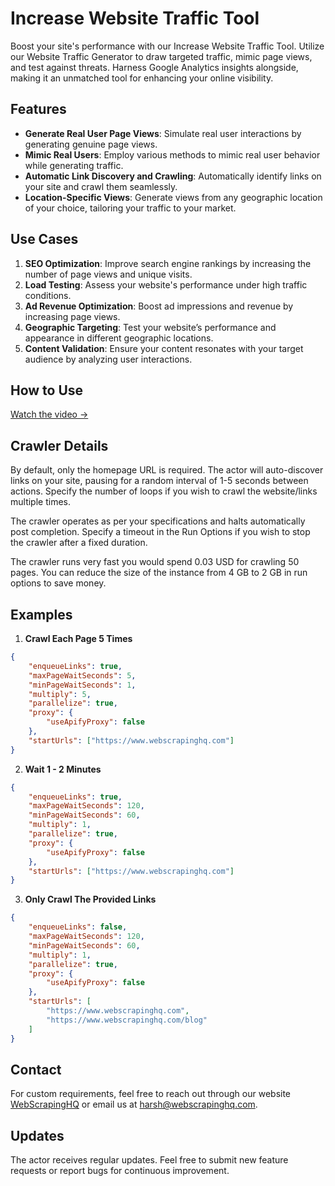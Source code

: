 # Increase Website Traffic Tool

Boost your site's performance with our Increase Website Traffic Tool. Utilize our Website Traffic Generator to draw targeted traffic, mimic page views, and test against threats. Harness Google Analytics insights alongside, making it an unmatched tool for enhancing your online visibility.

## Features

-   **Generate Real User Page Views**: Simulate real user interactions by generating genuine page views.
-   **Mimic Real Users**: Employ various methods to mimic real user behavior while generating traffic.
-   **Automatic Link Discovery and Crawling**: Automatically identify links on your site and crawl them seamlessly.
-   **Location-Specific Views**: Generate views from any geographic location of your choice, tailoring your traffic to your market.

## Use Cases

1. **SEO Optimization**: Improve search engine rankings by increasing the number of page views and unique visits.
2. **Load Testing**: Assess your website's performance under high traffic conditions.
3. **Ad Revenue Optimization**: Boost ad impressions and revenue by increasing page views.
4. **Geographic Targeting**: Test your website’s performance and appearance in different geographic locations.
5. **Content Validation**: Ensure your content resonates with your target audience by analyzing user interactions.

## How to Use

[Watch the video ->](https://www.loom.com/share/1c63d5eb428a4fb9b001738759c4cb31?sid=7b569002-df9b-4931-a65a-43772df2fbd5)

## Crawler Details

By default, only the homepage URL is required. The actor will auto-discover links on your site, pausing for a random interval of 1-5 seconds between actions. Specify the number of loops if you wish to crawl the website/links multiple times.

The crawler operates as per your specifications and halts automatically post completion. Specify a timeout in the Run Options if you wish to stop the crawler after a fixed duration.

The crawler runs very fast you would spend 0.03 USD for crawling 50 pages. You can reduce the size of the instance from 4 GB to 2 GB in run options to save money.

## Examples

1. **Crawl Each Page 5 Times**

```json
{
    "enqueueLinks": true,
    "maxPageWaitSeconds": 5,
    "minPageWaitSeconds": 1,
    "multiply": 5,
    "parallelize": true,
    "proxy": {
        "useApifyProxy": false
    },
    "startUrls": ["https://www.webscrapinghq.com"]
}
```

2. **Wait 1 - 2 Minutes**

```json
{
    "enqueueLinks": true,
    "maxPageWaitSeconds": 120,
    "minPageWaitSeconds": 60,
    "multiply": 1,
    "parallelize": true,
    "proxy": {
        "useApifyProxy": false
    },
    "startUrls": ["https://www.webscrapinghq.com"]
}
```

3. **Only Crawl The Provided Links**

```json
{
    "enqueueLinks": false,
    "maxPageWaitSeconds": 120,
    "minPageWaitSeconds": 60,
    "multiply": 1,
    "parallelize": true,
    "proxy": {
        "useApifyProxy": false
    },
    "startUrls": [
        "https://www.webscrapinghq.com",
        "https://www.webscrapinghq.com/blog"
    ]
}
```

## Contact

For custom requirements, feel free to reach out through our website [WebScrapingHQ](https://www.webscrapinghq.com) or email us at harsh@webscrapinghq.com.

## Updates

The actor receives regular updates. Feel free to submit new feature requests or report bugs for continuous improvement.
